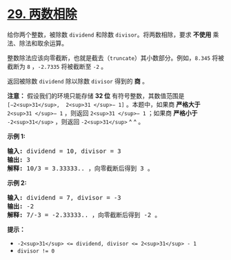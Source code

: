 # [29. 两数相除](https://leetcode.cn/problems/divide-two-integers/)

给你两个整数，被除数 `dividend` 和除数 `divisor`。将两数相除，要求 **不使用** 乘法、除法和取余运算。

整数除法应该向零截断，也就是截去（`truncate`）其小数部分。例如，`8.345` 将被截断为 `8` ，`-2.7335` 将被截断至 `-2` 。

返回被除数 `dividend` 除以除数 `divisor` 得到的 **商** 。

 **注意：** 假设我们的环境只能存储 **32 位** 有符号整数，其数值范围是 `[−2<sup>31</sup>,  2<sup>31 </sup>− 1]` 。本题中，如果商 **严格大于** `2<sup>31 </sup>− 1` ，则返回 `2<sup>31 </sup>− 1` ；如果商 **严格小于** `-2<sup>31</sup>` ，则返回 `-2<sup>31</sup>` ^ ^ 。

**示例 1:**

<pre><strong>输入:</strong> dividend = 10, divisor = 3
<strong>输出:</strong> 3
<strong>解释: </strong>10/3 = 3.33333.. ，向零截断后得到 3 。</pre>

**示例 2:**

<pre><strong>输入:</strong> dividend = 7, divisor = -3
<strong>输出:</strong> -2
<strong>解释:</strong> 7/-3 = -2.33333.. ，向零截断后得到 -2 。</pre>

**提示：**

* `-2<sup>31</sup> <= dividend, divisor <= 2<sup>31</sup> - 1`
* `divisor != 0`
